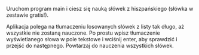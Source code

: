 Uruchom program main i ciesz się nauką słówek z hiszpańskiego (słówka w zestawie gratis!).

Aplikacja polega na tłumaczeniu losowanych słówek z listy tak długo, aż wszystkie nie zostaną nauczone. Po prostu wpisz tłumaczenie wyświetlanego słowa w pole tekstowe i wciśnij enter, aby sprawdzić i przejść do następnego. Powtarzaj do nauczenia wszystkich słówek.
